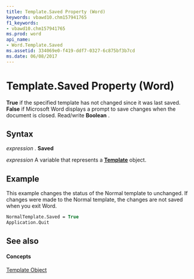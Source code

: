 ```yaml
---
title: Template.Saved Property (Word)
keywords: vbawd10.chm157941765
f1_keywords:
- vbawd10.chm157941765
ms.prod: word
api_name:
- Word.Template.Saved
ms.assetid: 334069e0-f419-ddf7-0327-6c875bf3b7cd
ms.date: 06/08/2017
---
```



# Template.Saved Property (Word)

 **True** if the specified template has not changed since it was last saved. **False** if Microsoft Word displays a prompt to save changes when the document is closed. Read/write **Boolean** .


## Syntax

 _expression_ . **Saved**

 _expression_ A variable that represents a **[Template](Word.Template.md)** object.


## Example

This example changes the status of the Normal template to unchanged. If changes were made to the Normal template, the changes are not saved when you exit Word.


```vb
NormalTemplate.Saved = True 
Application.Quit
```


## See also


#### Concepts


[Template Object](Word.Template.md)

